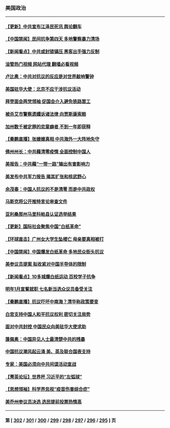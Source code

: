 ### 美国政治
---
#### [【更新】中共宣布江泽民死讯 舆论翻车](../../pages/ncid1078159/n13876029.md?12010045) 
#### [【中国禁闻】民间抗争第四天 多地警察暴力清场](../../pages/ncid1078159/n13875623.md?12010045) 
#### [【新闻看点】中共或封锁镇压 黑客出手强力反制](../../pages/ncid1078159/n13875658.md?12010045) 
#### [油管热门视频 网站代理 翻墙必看视频](http://138.2.39.72:81/youtube.html?epic-marker?12010045)
#### [卢比奥：中共对抗议的反应是对世界敲响警钟](../../pages/ncid1078159/n13875828.md?12010045) 
#### [美国驻华大使：北京不应干涉抗议活动](../../pages/ncid1078159/n13875595.md?12010045) 
#### [拜登面会两党领袖 促国会介入避免铁路罢工](../../pages/ncid1078159/n13875671.md?12010045) 
#### [被杀艾市警察遗孀诉诸法律 向贾斯康索赔](../../pages/ncid1078159/n13875770.md?12010045) 
#### [加州数千被定罪的恋童癖者 不到一年即获释](../../pages/ncid1078159/n13875736.md?12010045) 
#### [【秦鹏直播】张姗姗真相 中共海外一大阵地失守](../../pages/ncid1078159/n13875626.md?12010045) 
#### [佛州州长：中共藉清零疫情 全面控制中国人](../../pages/ncid1078159/n13875603.md?12010045) 
#### [美报告：中共藉“一带一路”输出有害影响力](../../pages/ncid1078159/n13875278.md?12010045) 
#### [美发布中共军力报告 揭其扩张和核武野心](../../pages/ncid1078159/n13875585.md?12010045) 
#### [余茂春：中国人抗议的不是清零 而是中共政权](../../pages/ncid1078159/n13875591.md?12010045) 
#### [马斯克将公开推特言论审查文件](../../pages/ncid1078159/n13875527.md?12010045) 
#### [亚利桑那州马里科帕县认证选举结果](../../pages/ncid1078159/n13874971.md?12010045) 
#### [【更新】国际社会聚焦中国“白纸革命”](../../pages/ncid1078159/n13875376.md?12010045) 
#### [【环球直击】广州女大学生坠楼亡 母亲要真相被打](../../pages/ncid1078159/n13874991.md?12010045) 
#### [【中国禁闻】中国爆发白纸革命 多地民众街头抗议](../../pages/ncid1078159/n13874941.md?12010045) 
#### [美参议员提案 拟收紧对中国半导体的限制](../../pages/ncid1078159/n13875246.md?12010045) 
#### [【新闻看点】10多城爆白纸运动 百校学子抗争](../../pages/ncid1078159/n13874828.md?12010045) 
#### [明年1月宣誓就职 七名新当选众议员备受关注](../../pages/ncid1078159/n13874748.md?12010045) 
#### [【秦鹏直播】抗议吓坏中南海？清华称政策要变](../../pages/ncid1078159/n13874935.md?12010045) 
#### [白宫支持中国人和平抗议权利 密切关注局势](../../pages/ncid1078159/n13874890.md?12010045) 
#### [面对中共封控 中国民众向美驻华大使求助](../../pages/ncid1078159/n13874891.md?12010045) 
#### [蓬佩奥：中国异见人士最清楚中共的残暴](../../pages/ncid1078159/n13874873.md?12010045) 
#### [中国抗议潮风起云涌 美、英及联合国表支持](../../pages/ncid1078159/n13874832.md?12010045) 
#### [专家：美国必须向中共间谍活动宣战](../../pages/ncid1078159/n13874542.md?12010045) 
#### [【菁英论坛】世界杯 习近平的“左弧球”](../../pages/ncid1078159/n13873833.md?12010045) 
#### [【思想领袖】科学界忽视“疫苗伤害综合症”](../../pages/ncid1078159/n13873292.md?12010045) 
#### [美乔州参议员决选 选民提前投票热情高](../../pages/ncid1078159/n13874242.md?12010045) 

---
#### 第 [ [302](./302.md?12010045) / [301](./301.md?12010045) / [300](./300.md?12010045) / [299](./299.md?12010045) / [298](./298.md?12010045) / [297](./297.md?12010045) / [296](./296.md?12010045) / [295](./295.md?12010045) ] 页

